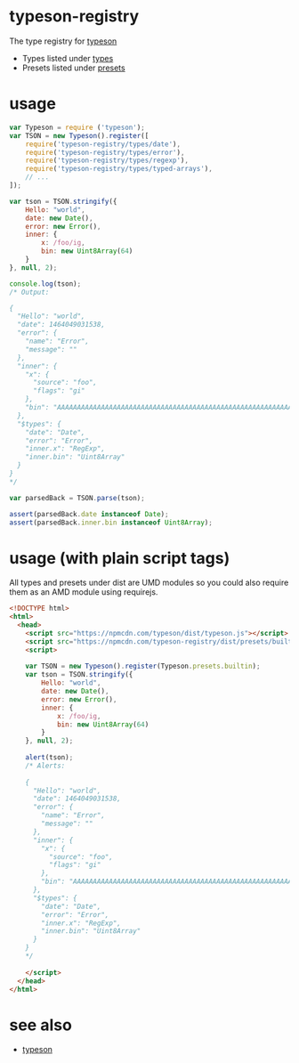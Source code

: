 # typeson-registry
The type registry for [typeson](https://github.com/dfahlander/typeson)

* Types listed under [types](https://github.com/dfahlander/typeson-registry/tree/master/types)
* Presets listed under [presets](https://github.com/dfahlander/typeson-registry/tree/master/presets)

# usage

```js
var Typeson = require ('typeson');
var TSON = new Typeson().register([
    require('typeson-registry/types/date'),
    require('typeson-registry/types/error'),
    require('typeson-registry/types/regexp'),
    require('typeson-registry/types/typed-arrays'),
    // ...
]);

var tson = TSON.stringify({
    Hello: "world",
    date: new Date(),
    error: new Error(),
    inner: {
        x: /foo/ig,
        bin: new Uint8Array(64)
    }
}, null, 2);

console.log(tson);        
/* Output:

{
  "Hello": "world",
  "date": 1464049031538,
  "error": {
    "name": "Error",
    "message": ""
  },
  "inner": {
    "x": {
      "source": "foo",
      "flags": "gi"
    },
    "bin": "AAAAAAAAAAAAAAAAAAAAAAAAAAAAAAAAAAAAAAAAAAAAAAAAAAAAAAAAAAAAAAAAAAAAAAAAAAAAAAAAAAAAAA=="
  },
  "$types": {
    "date": "Date",
    "error": "Error",
    "inner.x": "RegExp",
    "inner.bin": "Uint8Array"
  }
}
*/

var parsedBack = TSON.parse(tson);

assert(parsedBack.date instanceof Date);
assert(parsedBack.inner.bin instanceof Uint8Array);

```
# usage (with plain script tags)

All types and presets under dist are UMD modules so you could also require them as an AMD module using requirejs.

```html
<!DOCTYPE html>
<html>
  <head>
    <script src="https://npmcdn.com/typeson/dist/typeson.js"></script>
    <script src="https://npmcdn.com/typeson-registry/dist/presets/builtin.js"></script>
    <script>
    
    var TSON = new Typeson().register(Typeson.presets.builtin);
    var tson = TSON.stringify({
        Hello: "world",
        date: new Date(),
        error: new Error(),
        inner: {
            x: /foo/ig,
            bin: new Uint8Array(64)
        }
    }, null, 2);
    
    alert(tson);        
    /* Alerts:
    
    {
      "Hello": "world",
      "date": 1464049031538,
      "error": {
        "name": "Error",
        "message": ""
      },
      "inner": {
        "x": {
          "source": "foo",
          "flags": "gi"
        },
        "bin": "AAAAAAAAAAAAAAAAAAAAAAAAAAAAAAAAAAAAAAAAAAAAAAAAAAAAAAAAAAAAAAAAAAAAAAAAAAAAAAAAAAAAAA=="
      },
      "$types": {
        "date": "Date",
        "error": "Error",
        "inner.x": "RegExp",
        "inner.bin": "Uint8Array"
      }
    }
    */
    
    </script>
  </head>
</html>
```

# see also

* [typeson](https://github.com/dfahlander/typeson)
